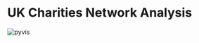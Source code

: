 # UK Charities Network Analysis


<img src="https://github.com/PranavBansal04/UK-Charities-Network-Analysis/blob/master/outputs/roth_pyvis.gif" title="pyvis">
